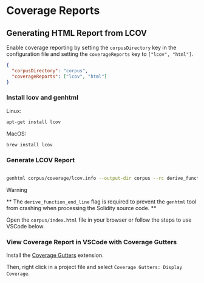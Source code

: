 # Coverage Reports

## Generating HTML Report from LCOV

Enable coverage reporting by setting the `corpusDirectory` key in the configuration file and setting the `coverageReports` key to `["lcov", "html"]`.

```json
{
  "corpusDirectory": "corpus",
  "coverageReports": ["lcov", "html"]
}
```

### Install lcov and genhtml

Linux:

```bash
apt-get install lcov
```

MacOS:

```bash
brew install lcov
```

### Generate LCOV Report

```bash

genhtml corpus/coverage/lcov.info --output-dir corpus --rc derive_function_end_line=0
```

> [!WARNING]  
> ** The `derive_function_end_line` flag is required to prevent the `genhtml` tool from crashing when processing the Solidity source code. **

Open the `corpus/index.html` file in your browser or follow the steps to use VSCode below.

### View Coverage Report in VSCode with Coverage Gutters

Install the [Coverage Gutters](https://marketplace.visualstudio.com/items?itemName=ryanluker.vscode-coverage-gutters) extension.

Then, right click in a project file and select `Coverage Gutters: Display Coverage`.
